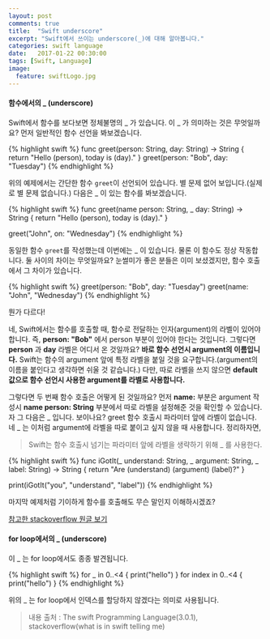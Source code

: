 ```yaml
---
layout: post
comments: true
title:  "Swift underscore"
excerpt: "Swift에서 쓰이는 underscore(_)에 대해 알아봅니다."
categories: swift language
date:   2017-01-22 00:30:00
tags: [Swift, Language]
image:
  feature: swiftLogo.jpg
---
```


#### 함수에서의 _ (underscore)

Swift에서 함수를 보다보면 정체불명의 _ 가 있습니다. 이 _ 가 의미하는 것은 무엇일까요? 먼저 일반적인 함수 선언을 봐보겠습니다.

{% highlight swift %}
func greet(person: String, day: String) -> String {
    return "Hello \(person), today is \(day)."
}
greet(person: "Bob", day: "Tuesday")
{% endhighlight %}

위의 예제에서는 간단한 함수 <code>greet</code>이 선언되어 있습니다. 별 문제 없어 보입니다.(실제로 별 문제 없습니다.) 다음은 _ 이 있는 함수를 봐보겠습니다.

{% highlight swift %}
func greet(name person: String, _ day: String) -> String {
    return "Hello \(person), today is \(day)."
}

greet("John", on: "Wednesday")
{% endhighlight %}

동일한 함수 <code>greet</code>를 작성했는데 이번에는 _ 이 있습니다. 물론 이 함수도 정상 작동합니다. 둘 사이의 차이는 무엇일까요? 눈썰미가 좋은 분들은 이미 보셨겠지만, 함수 호출에서 그 차이가 있습니다.

{% highlight swift %}
greet(person: "Bob", day: "Tuesday")
greet(name: "John", "Wednesday")
{% endhighlight %}

뭔가 다르다!

네, Swift에서는 함수를 호출할 때, 함수로 전달하는 인자(argument)의 라벨이 있어야 합니다. 즉, **person: "Bob"** 에서 person 부분이 있어야 한다는 것입니다. 그렇다면 **person** 과 **day** 라벨은 어디서 온 것일까요? **바로 함수 선언시 argument의 이름입니다.** Swift는 함수의 argument 앞에 특정 라벨을 붙일 것을 요구합니다.(argument의 이름을 붙인다고 생각하면 쉬울 것 같습니다.) 다만, 따로 라벨을 쓰지 않으면 **default값으로 함수 선언시 사용한 argument를 라벨로 사용합니다.**

그렇다면 두 번째 함수 호출은 어떻게 된 것일까요? 먼저 **name:** 부분은 argument 작성시 **name person: String** 부분에서 따로 라벨을 설정해준 것을 확인할 수 있습니다. 자 그 다음은 _ 입니다. 보이나요? greet 함수 호출시 파라미터 앞에 라벨이 없습니다. 네 _ 는 이처럼 argument에 라벨을 따로 붙이고 싶지 않을 때 사용합니다. 정리하자면,

> Swift는 함수 호출시 넘기는 파라미터 앞에 라벨을 생략하기 위해 _ 를 사용한다.

{% highlight swift %}
func iGotIt(_ understand: String, _ argument: String, _ label: String) -> String {
  return "Are \(understand) \(argument) \(label)?"
}

print(iGotIt("you", "understand", "label"))
{% endhighlight %}

마지막 예제처럼 기이하게 함수를 호출해도 무슨 말인지 이해하시겠죠?

<a href="http://stackoverflow.com/questions/30876068/what-is-in-swift-telling-me">
  참고한 stackoverflow 원글 보기
</a>

#### for loop에서의 _ (underscore)

이 _ 는 for loop에서도 종종 발견됩니다.

{% highlight swift %}
for _ in 0..<4 {
  print("hello")
}
for index in 0..<4 {
  print("hello")
}
{% endhighlight %}

위의 _ 는 for loop에서 인덱스를 할당하지 않겠다는 의미로 사용됩니다.

> 내용 출처 : The swift Programming Language(3.0.1), stackoverflow(what is in swift telling me)
